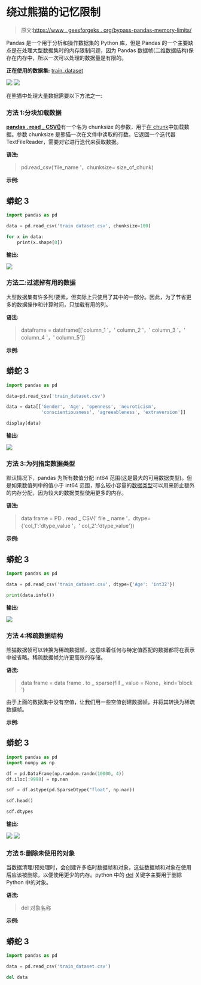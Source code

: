 # 绕过熊猫的记忆限制

> 原文:[https://www . geesforgeks . org/bypass-pandas-memory-limits/](https://www.geeksforgeeks.org/bypassing-pandas-memory-limitations/)

Pandas 是一个用于分析和操作数据集的 Python 库，但是 Pandas 的一个主要缺点是在处理大型数据集时的内存限制问题，因为 Pandas 数据帧(二维数据结构)保存在内存中，所以一次可以处理的数据量是有限的。

**正在使用的数据集:** [train_dataset](https://media.geeksforgeeks.org/wp-content/cdn-uploads/20210428194238/train_dataset.csv)

![](img/89d15fabc9bfc3edc36f03151ea9d775.png) ![](img/39d9dbc989c9c686758466d2dbffd67c.png)

在熊猫中处理大量数据需要以下方法之一:

### **方法 1:分块加载数据**

[**pandas . read _ CSV()**](https://www.geeksforgeeks.org/python-read-csv-using-pandas-read_csv/)有一个名为 chunksize 的参数，用于[在 chunk](https://www.geeksforgeeks.org/how-to-load-a-massive-file-as-small-chunks-in-pandas/)中加载数据。参数 chunksize 是熊猫一次在文件中读取的行数。它返回一个迭代器 TextFileReader，需要对它进行迭代来获取数据。

**语法:**

> pd.read_csv('file_name '，chunksize= size_of_chunk)

**示例:**

## 蟒蛇 3

```py
import pandas as pd

data = pd.read_csv('train dataset.csv', chunksize=100)

for x in data:
    print(x.shape[0])
```

**输出:**

![](img/bbe57f64f20aa4e866c915edfe587f6e.png)

### **方法二:过滤掉有用的数据**

大型数据集有许多列/要素，但实际上只使用了其中的一部分。因此，为了节省更多的数据操作和计算时间，只加载有用的列。

**语法:**

> dataframe = dataframe[['column_1 '，' column_2 '，' column_3 '，' column_4 '，' column_5']]

**示例:**

## 蟒蛇 3

```py
import pandas as pd

data=pd.read_csv('train_dataset.csv')

data = data[['Gender', 'Age', 'openness', 'neuroticism',
             'conscientiousness', 'agreeableness', 'extraversion']]

display(data)
```

**输出:**

![](img/103c5cf20a60152be8b48bce27496fa0.png)

### **方法 3:为列指定数据类型**

默认情况下，pandas 为所有数值分配 int64 范围(这是最大的可用数据类型)。但是如果数值列中的值小于 int64 范围，那么较小容量的[数据类型](https://www.geeksforgeeks.org/python-pandas-dataframe-dtypes/)可以用来防止额外的内存分配，因为较大的数据类型使用更多的内存。

**语法:**

> data frame = PD . read _ CSV(' file _ name '，dtype={'col_1':'dtype_value '，' col_2':'dtype_value'})

**示例:**

## 蟒蛇 3

```py
import pandas as pd

data = pd.read_csv('train_dataset.csv', dtype={'Age': 'int32'})

print(data.info())
```

**输出:**

![](img/d024a096e1a433929515f9bc50539662.png)

### **方法 4:稀疏数据结构**

熊猫数据帧可以转换为稀疏数据帧，这意味着任何与特定值匹配的数据都将在表示中被省略。稀疏数据帧允许更高效的存储。

**语法:**

> data frame = data frame . to _ sparse(fill _ value = None，kind='block ')

由于上面的数据集中没有空值，让我们用一些空值创建数据帧，并将其转换为稀疏数据帧。

**示例:**

## 蟒蛇 3

```py
import pandas as pd
import numpy as np

df = pd.DataFrame(np.random.randn(10000, 4))
df.iloc[:9998] = np.nan

sdf = df.astype(pd.SparseDtype("float", np.nan))

sdf.head()

sdf.dtypes
```

**输出:**

![](img/5c5e57d1f06567e9746b14ad465a6a6d.png) ![](img/ad2bcaea4cbd71a9a3f04e49a221a4bc.png)

### **方法 5:删除未使用的对象**

当数据清理/预处理时，会创建许多临时数据帧和对象，这些数据帧和对象在使用后应该被删除，以便使用更少的内存。python 中的 [del](https://www.geeksforgeeks.org/python-del-to-delete-objects/) 关键字主要用于删除 Python 中的对象。

**语法:**

> del 对象名称

**示例:**

## 蟒蛇 3

```py
import pandas as pd

data = pd.read_csv('train_dataset.csv')

del data
```